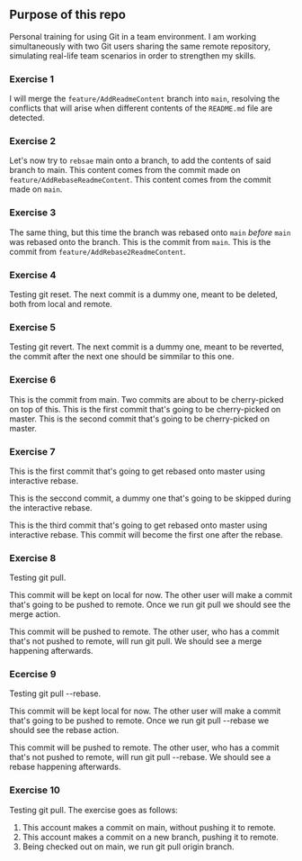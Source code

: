 ## Purpose of this repo

Personal training for using Git in a team environment. I am working simultaneously with two Git users sharing the same remote repository, simulating real-life team scenarios in order to strengthen my skills.


### Exercise 1

I will merge the `feature/AddReadmeContent` branch into `main`, resolving the conflicts that will arise when different contents of the `README.md` file are detected.

### Exercise 2

Let's now try to `rebsae` main onto a branch, to add the contents of said branch to main. 
This content comes from the commit made on `feature/AddRebaseReadmeContent`.
This content comes from the commit made on `main`.

### Exercise 3

The same thing, but this time the branch was rebased onto `main` *before* `main` was rebased onto the branch. 
This is the commit from `main`.
This is the commit from `feature/AddRebase2ReadmeContent`.

### Exercise 4

Testing git reset. The next commit is a dummy one, meant to be deleted, both from local and remote.

### Exercise 5

Testing git revert. The next commit is a dummy one, meant to be reverted, the commit after the next one should be simmilar to this one.

### Exercise 6

This is the commit from main. Two commits are about to be cherry-picked on top of this.
This is the first commit that's going to be cherry-picked on master.
This is the second commit that's going to be cherry-picked on master.

### Exercise 7

This is the first commit that's going to get rebased onto master using interactive rebase.

This is the seccond commit, a dummy one that's going to be skipped during the interactive rebase.

This is the third commit that's going to get rebased onto master using interactive rebase. This commit will become the first one after the rebase.

### Exercise 8

Testing git pull. 

This commit will be kept on local for now. 
The other user will make a commit that's going to be pushed to remote.
Once we run git pull we should see the merge action.

This commit will be pushed to remote.
The other user, who has a commit that's not pushed to remote, will run git pull.
We should see a merge happening afterwards.

### Ecercise 9

Testing git pull --rebase.

This commit will be kept local for now.
The other user will make a commit that's going to be pushed to remote.
Once we run git pull --rebase we should see the rebase action.

This commit will be pushed to remote.
The other user, who has a commit that's not pushed to remote, will run git pull --rebase.
We should see a rebase happening afterwards.


### Exercise 10

Testing git pull. The exercise goes as follows:
1) This account makes a commit on main, without pushing it to remote.
2) This account makes a commit on a new branch, pushing it to remote.
3) Being checked out on main, we run git pull origin branch.

